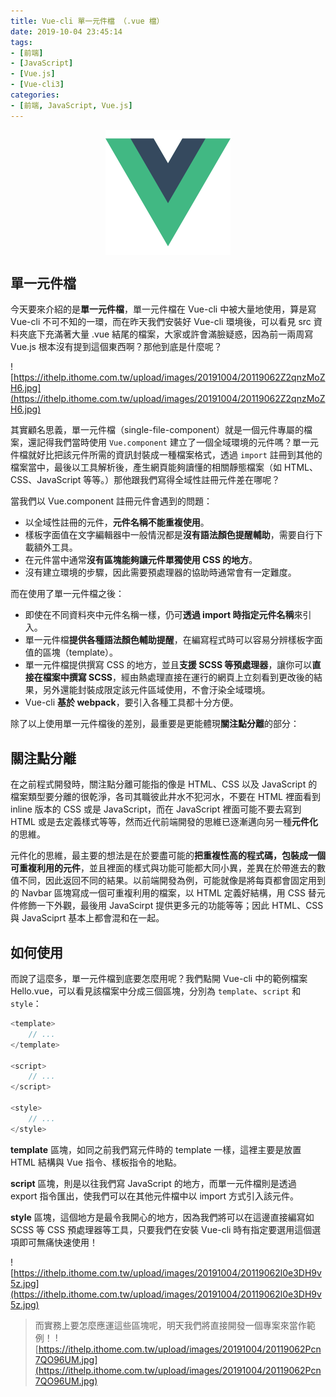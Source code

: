 ```yaml
---
title: Vue-cli 單一元件檔 （.vue 檔）
date: 2019-10-04 23:45:14
tags:
- [前端]
- [JavaScript]
- [Vue.js]
- [Vue-cli3]
categories: 
- [前端, JavaScript, Vue.js]
---
```


<div style="display:flex;justify-content:center;">
  <img style="object-fit:cover;" src='/images/vue-logo.png' width='200px' height='200px' />
</div>

## 單一元件檔
今天要來介紹的是**單一元件檔**，單一元件檔在 Vue-cli 中被大量地使用，算是寫 Vue-cli 不可不知的一環，而在昨天我們安裝好 Vue-cli 環境後，可以看見 src 資料夾底下充滿著大量 .vue 結尾的檔案，大家或許會滿臉疑惑，因為前一兩周寫 Vue.js 根本沒有提到這個東西啊？那他到底是什麼呢？

![https://ithelp.ithome.com.tw/upload/images/20191004/20119062Z2qnzMoZH6.jpg](https://ithelp.ithome.com.tw/upload/images/20191004/20119062Z2qnzMoZH6.jpg)

其實顧名思義，單一元件檔（single-file-component）就是一個元件專屬的檔案，還記得我們當時使用  `Vue.component` 建立了一個全域環境的元件嗎？單一元件檔就好比把該元件所需的資訊封裝成一種檔案格式，透過 `import` 註冊到其他的檔案當中，最後以工具解析後，產生網頁能夠讀懂的相關靜態檔案（如 HTML、CSS、JavaScript 等等。）那他跟我們寫得全域性註冊元件差在哪呢？

當我們以 Vue.component 註冊元件會遇到的問題：
- 以全域性註冊的元件，**元件名稱不能重複使用**。
- 樣板字面值在文字編輯器中一般情況都是**沒有語法顏色提醒輔助**，需要自行下載額外工具。
- 在元件當中通常**沒有區塊能夠讓元件單獨使用 CSS 的地方**。
- 沒有建立環境的步驟，因此需要預處理器的協助時通常會有一定難度。

而在使用了單一元件檔之後：
- 即使在不同資料夾中元件名稱一樣，仍可**透過 import 時指定元件名稱**來引入。
- 單一元件檔**提供各種語法顏色輔助提醒**，在編寫程式時可以容易分辨樣板字面值的區塊（template）。
- 單一元件檔提供撰寫 CSS 的地方，並且**支援 SCSS 等預處理器**，讓你可以**直接在檔案中撰寫 SCSS**，經由熱處理直接在運行的網頁上立刻看到更改後的結果，另外還能封裝成限定該元件區域使用，不會汙染全域環境。
- Vue-cli **基於 webpack**，要引入各種工具都十分方便。

除了以上使用單一元件檔後的差別，最重要是更能體現**關注點分離**的部分：

## 關注點分離
在之前程式開發時，關注點分離可能指的像是 HTML、CSS 以及 JavaScript 的檔案類型要分離的很乾淨，各司其職彼此井水不犯河水，不要在 HTML 裡面看到 inline 版本的 CSS 或是 JavaScript，而在 JavaScript 裡面可能不要去寫到 HTML 或是去定義樣式等等，然而近代前端開發的思維已逐漸邁向另一種**元件化**的思維。

元件化的思維，最主要的想法是在於要盡可能的**把重複性高的程式碼，包裝成一個可重複利用的元件**，並且裡面的樣式與功能可能都大同小異，差異在於帶進去的數值不同，因此返回不同的結果。以前端開發為例，可能就像是將每頁都會固定用到的 Navbar 區塊寫成一個可重複利用的檔案，以 HTML 定義好結構，用 CSS 替元件修飾一下外觀，最後用 JavaScirpt 提供更多元的功能等等；因此 HTML、CSS 與 JavaSciprt 基本上都會混和在一起。

## 如何使用
而說了這麼多，單一元件檔到底要怎麼用呢？我們點開 Vue-cli 中的範例檔案 Hello.vue，可以看見該檔案中分成三個區塊，分別為 `template`、`script` 和 `style`：

```javascript
<template>
    // ...
</template>

<script>
    // ...
</script>

<style>
    // ...
</style>
```

**template** 區塊，如同之前我們寫元件時的 template 一樣，這裡主要是放置 HTML 結構與 Vue 指令、樣板指令的地點。

**script** 區塊，則是以往我們寫 JavaScript 的地方，而單一元件檔則是透過 export 指令匯出，使我們可以在其他元件檔中以 import 方式引入該元件。

**style** 區塊，這個地方是最令我開心的地方，因為我們將可以在這邊直接編寫如 SCSS 等 CSS 預處理器等工具，只要我們在安裝 Vue-cli 時有指定要選用這個選項即可無痛快速使用！

![https://ithelp.ithome.com.tw/upload/images/20191004/20119062l0e3DH9v5z.jpg](https://ithelp.ithome.com.tw/upload/images/20191004/20119062l0e3DH9v5z.jpg)

> 而實務上要怎麼應運這些區塊呢，明天我們將直接開發一個專案來當作範例！
> ![https://ithelp.ithome.com.tw/upload/images/20191004/20119062Pcn7QO96UM.jpg](https://ithelp.ithome.com.tw/upload/images/20191004/20119062Pcn7QO96UM.jpg)